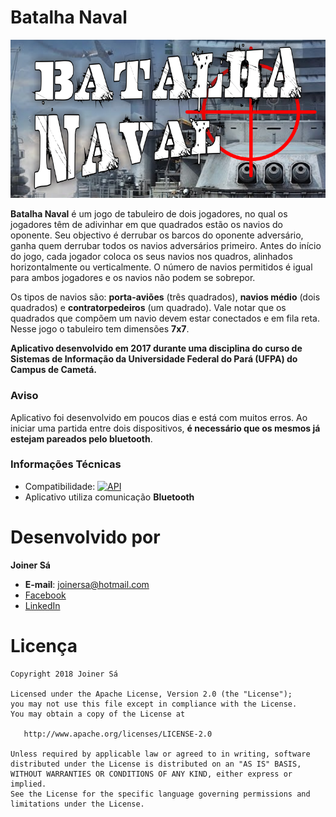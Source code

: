 # Batalha Naval

![Image](https://github.com/Joinersa/BatalhaNaval/blob/master/scrennshots/banner.png)

**Batalha Naval** é um jogo de tabuleiro de dois jogadores, no qual os jogadores têm de adivinhar em que quadrados estão os navios do oponente. Seu objectivo é derrubar os barcos do oponente adversário, ganha quem derrubar todos os navios adversários primeiro. Antes do início do jogo, cada jogador coloca os seus navios nos quadros, alinhados horizontalmente ou verticalmente. O número de navios permitidos é igual para ambos jogadores e os navios não podem se sobrepor.

Os tipos de navios são: **porta-aviões** (três quadrados), **navios médio** (dois quadrados) e **contratorpedeiros** (um quadrado). Vale notar que os quadrados que compõem um navio devem estar conectados e em fila reta. Nesse jogo o tabuleiro tem dimensões **7x7**.

**Aplicativo desenvolvido em 2017 durante uma disciplina do curso de Sistemas de Informação da Universidade Federal do Pará (UFPA) do Campus de Cametá.**

### Aviso
Aplicativo foi desenvolvido em poucos dias e está com muitos erros. Ao iniciar uma partida entre dois dispositivos, **é necessário que os mesmos já estejam pareados pelo bluetooth**.

### Informações Técnicas
- Compatibilidade: [![API](https://img.shields.io/badge/API-15%2B-green.svg?style=flat)](https://android-arsenal.com/api?level=14)
- Aplicativo utiliza comunicação **Bluetooth** 

# Desenvolvido por
   **Joiner Sá**

* **E-mail**: <joinersa@hotmail.com>
* [Facebook](https://www.facebook.com/joiner.sa)
* [LinkedIn](https://www.linkedin.com/in/joiner-s%C3%A1-367342b7/)

# Licença

    Copyright 2018 Joiner Sá

    Licensed under the Apache License, Version 2.0 (the "License");
    you may not use this file except in compliance with the License.
    You may obtain a copy of the License at

       http://www.apache.org/licenses/LICENSE-2.0

    Unless required by applicable law or agreed to in writing, software
    distributed under the License is distributed on an "AS IS" BASIS,
    WITHOUT WARRANTIES OR CONDITIONS OF ANY KIND, either express or implied.
    See the License for the specific language governing permissions and
    limitations under the License.

